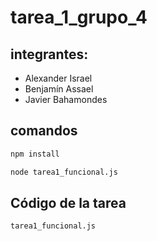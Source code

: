 # tarea_1_grupo_4

## integrantes:

- Alexander Israel
- Benjamín Assael
- Javier Bahamondes

## comandos

```cmd
npm install
```

```cmd
node tarea1_funcional.js
```

## Código de la tarea

```cmd
tarea1_funcional.js
```
